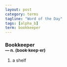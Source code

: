 ```yaml
---
layout: post
category: terms
tagline: "Word of the Day"
tags: [alpha_b]
term: bookkeeper
---
```


<h3>Bookkeeper<br/> <small>&mdash; n. (book<span>&middot;</span>keep<span>&middot;</span>er)</small></h3>
<p><ol>
<li>a shelf</li>
</ol></p>
